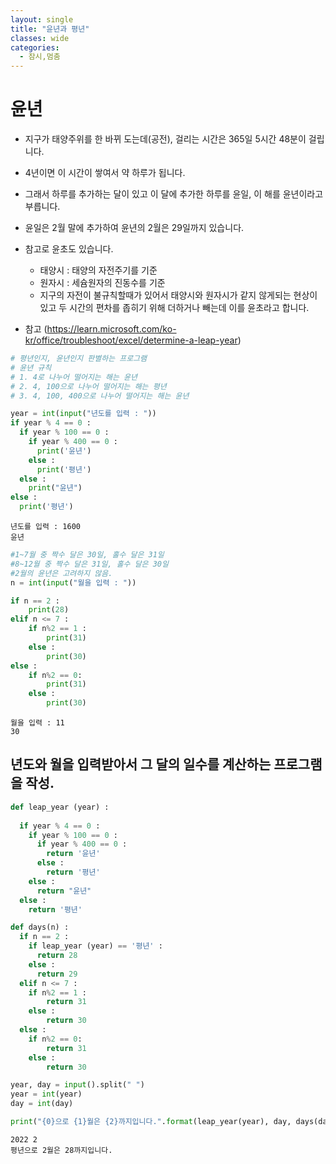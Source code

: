 ```yaml
---
layout: single
title: "윤년과 평년"
classes: wide
categories:
  - 잠시,멈춤
---
```


# 윤년

+ 지구가 태양주위를 한 바뀌 도는데(공전), 걸리는 시간은 365일 5시간 48분이 걸립니다.
+ 4년이면 이 시간이 쌓여서 약 하루가 됩니다.
+ 그래서 하루를 추가하는 달이 있고 이 달에 추가한 하루를 윤일, 이 해를 윤년이라고 부릅니다.
+ 윤일은 2월 말에 추가하여 윤년의 2월은 29일까지 있습니다.
+ 참고로 윤초도 있습니다. 
  * 태양시 : 태양의 자전주기를 기준
  * 원자시 : 세슘원자의 진동수를 기준
  * 지구의 자전이 불규칙할때가 있어서 태양시와 원자시가 같지 않게되는 현상이 있고 두 시간의 편차를 좁히기 위해 더하거나 빼는데 이를 윤초라고 합니다.

+ 참고 (https://learn.microsoft.com/ko-kr/office/troubleshoot/excel/determine-a-leap-year)


```python
# 평년인지, 윤년인지 판별하는 프로그램
# 윤년 규칙
# 1. 4로 나누어 떨어지는 해는 윤년
# 2. 4, 100으로 나누어 떨어지는 해는 평년
# 3. 4, 100, 400으로 나누어 떨어지는 해는 윤년

year = int(input("년도를 입력 : "))
if year % 4 == 0 :
  if year % 100 == 0 :
    if year % 400 == 0 :
      print('윤년')
    else :
      print('평년')
  else :
    print("윤년")
else :
  print('평년')
```

    년도를 입력 : 1600
    윤년



```python
#1~7월 중 짝수 달은 30일, 홀수 달은 31일
#8~12월 중 짝수 달은 31일, 홀수 달은 30일
#2월의 윤년은 고려하지 않음.
n = int(input("월을 입력 : "))

if n == 2 :
    print(28)
elif n <= 7 :
    if n%2 == 1 :
        print(31)
    else :
        print(30)
else :
    if n%2 == 0:
        print(31)
    else :
        print(30)
```

    월을 입력 : 11
    30


## 년도와 월을 입력받아서 그 달의 일수를 계산하는 프로그램을 작성.


```python
def leap_year (year) :
  
  if year % 4 == 0 :
    if year % 100 == 0 :
      if year % 400 == 0 :
        return '윤년'
      else :
        return '평년'
    else :
      return "윤년"
  else :
    return '평년'

def days(n) :
  if n == 2 :
    if leap_year (year) == '평년' :
      return 28
    else :
      return 29
  elif n <= 7 :
    if n%2 == 1 :
        return 31
    else :
        return 30
  else :
    if n%2 == 0:
        return 31
    else :
        return 30

year, day = input().split(" ")
year = int(year)
day = int(day)

print("{0}으로 {1}월은 {2}까지입니다.".format(leap_year(year), day, days(day)))
```

    2022 2
    평년으로 2월은 28까지입니다.

